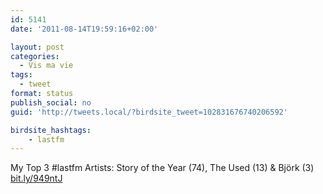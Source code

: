 ```yaml
---
id: 5141
date: '2011-08-14T19:59:16+02:00'

layout: post
categories:
  - Vis ma vie
tags:
  - tweet
format: status
publish_social: no
guid: 'http://tweets.local/?birdsite_tweet=102831676740206592'

birdsite_hashtags:
    - lastfm
---
```


My Top 3 #lastfm Artists: Story of the Year (74), The Used (13) &amp; Björk (3) [bit.ly/949ntJ](http://bit.ly/949ntJ)